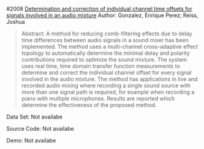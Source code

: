 #2008 [Determination and correction of individual channel time offsets for signals involved in an audio mixture](http://www.aes.org/e-lib/browse.cfm?elib=14782)
Author: Gonzalez, Enrique Perez; Reiss, Joshua
>Abstract: A method for reducing comb-filtering effects due to delay time differences between audio signals in a sound mixer has been implemented. The method uses a multi-channel cross-adaptive effect topology to automatically determine the minimal delay and polarity contributions required to optimize the sound mixture. The system uses real time, time domain transfer function measurements to determine and correct the individual channel offset for every signal involved in the audio mixture. The method has applications in live and recorded audio mixing where recording a single sound source with more than one signal path is required, for example when recording a piano with multiple microphones. Results are reported which determine the effectiveness of the proposed method.

Data Set: Not availabe

Source Code: Not availabe

Demo: Not availabe

